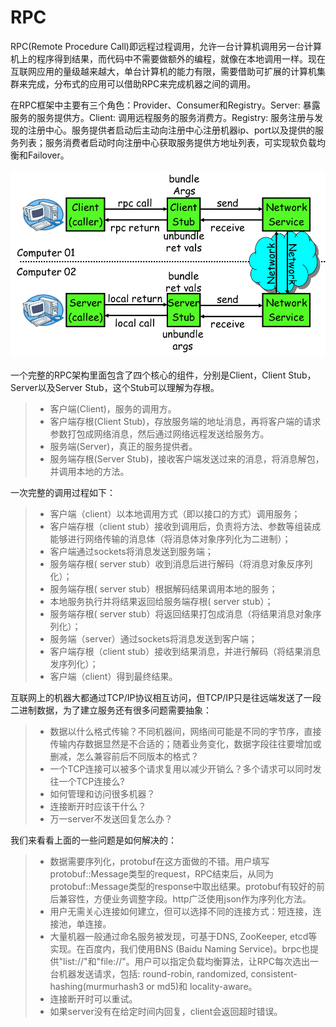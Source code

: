 # RPC

RPC(Remote Procedure Call)即远程过程调用，允许一台计算机调用另一台计算机上的程序得到结果，而代码中不需要做额外的编程，就像在本地调用一样。现在互联网应用的量级越来越大，单台计算机的能力有限，需要借助可扩展的计算机集群来完成，分布式的应用可以借助RPC来完成机器之间的调用。

在RPC框架中主要有三个角色：Provider、Consumer和Registry。Server: 暴露服务的服务提供方。Client: 调用远程服务的服务消费方。Registry: 服务注册与发现的注册中心。服务提供者启动后主动向注册中心注册机器ip、port以及提供的服务列表；服务消费者启动时向注册中心获取服务提供方地址列表，可实现软负载均衡和Failover。

![RPC](../Resource/RPC.png)

一个完整的RPC架构里面包含了四个核心的组件，分别是Client，Client Stub，Server以及Server Stub，这个Stub可以理解为存根。

>- 客户端(Client)，服务的调用方。
>- 客户端存根(Client Stub)，存放服务端的地址消息，再将客户端的请求参数打包成网络消息，然后通过网络远程发送给服务方。
>- 服务端(Server)，真正的服务提供者。
>- 服务端存根(Server Stub)，接收客户端发送过来的消息，将消息解包，并调用本地的方法。

一次完整的调用过程如下：

>- 客户端（client）以本地调用方式（即以接口的方式）调用服务；
>- 客户端存根（client stub）接收到调用后，负责将方法、参数等组装成能够进行网络传输的消息体（将消息体对象序列化为二进制）；
>- 客户端通过sockets将消息发送到服务端；
>- 服务端存根( server stub）收到消息后进行解码（将消息对象反序列化）；
>- 服务端存根( server stub）根据解码结果调用本地的服务；
>- 本地服务执行并将结果返回给服务端存根( server stub）；
>- 服务端存根( server stub）将返回结果打包成消息（将结果消息对象序列化）；
>- 服务端（server）通过sockets将消息发送到客户端；
>- 客户端存根（client stub）接收到结果消息，并进行解码（将结果消息发序列化）；
>- 客户端（client）得到最终结果。

互联网上的机器大都通过TCP/IP协议相互访问，但TCP/IP只是往远端发送了一段二进制数据，为了建立服务还有很多问题需要抽象：

>- 数据以什么格式传输？不同机器间，网络间可能是不同的字节序，直接传输内存数据显然是不合适的；随着业务变化，数据字段往往要增加或删减，怎么兼容前后不同版本的格式？
>- 一个TCP连接可以被多个请求复用以减少开销么？多个请求可以同时发往一个TCP连接么?
>- 如何管理和访问很多机器？
>- 连接断开时应该干什么？
>- 万一server不发送回复怎么办？

我们来看看上面的一些问题是如何解决的：

>- 数据需要序列化，protobuf在这方面做的不错。用户填写protobuf::Message类型的request，RPC结束后，从同为protobuf::Message类型的response中取出结果。protobuf有较好的前后兼容性，方便业务调整字段。http广泛使用json作为序列化方法。
>- 用户无需关心连接如何建立，但可以选择不同的连接方式：短连接，连接池，单连接。
>- 大量机器一般通过命名服务被发现，可基于DNS, ZooKeeper, etcd等实现。在百度内，我们使用BNS (Baidu Naming Service)。brpc也提供"list://"和"file://"。用户可以指定负载均衡算法，让RPC每次选出一台机器发送请求，包括: round-robin, randomized, consistent-hashing(murmurhash3 or md5)和 locality-aware。
>- 连接断开时可以重试。
>- 如果server没有在给定时间内回复，client会返回超时错误。
